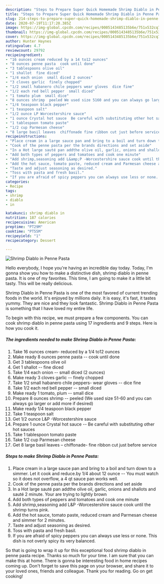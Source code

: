 ```yaml
---
description: "Steps to Prepare Super Quick Homemade Shrimp Diablo in Penne Pasta"
title: "Steps to Prepare Super Quick Homemade Shrimp Diablo in Penne Pasta"
slug: 214-steps-to-prepare-super-quick-homemade-shrimp-diablo-in-penne-pasta
date: 2020-07-19T11:17:20.385Z
image: https://img-global.cpcdn.com/recipes/0005143485135b6e/751x532cq70/shrimp-diablo-in-penne-pasta-recipe-main-photo.jpg
thumbnail: https://img-global.cpcdn.com/recipes/0005143485135b6e/751x532cq70/shrimp-diablo-in-penne-pasta-recipe-main-photo.jpg
cover: https://img-global.cpcdn.com/recipes/0005143485135b6e/751x532cq70/shrimp-diablo-in-penne-pasta-recipe-main-photo.jpg
author: Hunter Haynes
ratingvalue: 4.7
reviewcount: 29792
recipeingredient:
- "16 ounces cream reduced by a 14 to12 ounces"
- "8 ounces penne pasta  cook until done"
- "3 tablespoons olive oil"
- "1 shallot  fine diced"
- "1/4 each onion  small diced 2 ounces"
- "3 cloves garlic  finely chopped"
- "1/2 small habanero chile peppers wear gloves  dice fine"
- "1/2 each red bell pepper  small diced"
- "1 tomato plum  small dice"
- "8 ounces shrimp  peeled We used size 5160 and you can always go larger or add more if desired"
- "1/4 teaspoon black pepper"
- "1 teaspoon salt"
- "1/2 ounce LP Worcestershire sauce"
- "1 ounce Crystal hot sauce  Be careful with substituting other hot sauces"
- "1 tablespoon tomato paste"
- "1/2 cup Parmesan cheese"
- "8 large basil leaves  chiffonade fine ribbon cut just before service"
recipeinstructions:
- "Place cream in a large sauce pan and bring to a boil and turn down to a simmer. Let it cook and reduce.by 1/4 about 12 ounce -- You must watch so it does not overflow, a 4 qt sauce pan works well."
- "Cook of the penne pasta per the brands directions and set aside"
- "In a Hot large sauté pan addthe olive oil, garlic, onions and shallots and sauté 2 minute. Your are trying to lightly brown"
- "Add both types of peppers and tomatoes and cook one minute"
- "Add shrimp,seasoning add L&amp;P -Worcestershire sauce cook until the shrimp turns pink."
- "Add the hot sauce, tomato paste, reduced cream and Parmesan cheese and simmer for 2 minutes."
- "Taste and adjust seasoning as desired."
- "Toss with pasta and fresh basil."
- "If you are afraid of spicy peppers you can always use less or none. This dish is not overly spicy its very balanced."
categories:
- Recipe
tags:
- shrimp
- diablo
- in

katakunci: shrimp diablo in 
nutrition: 187 calories
recipecuisine: American
preptime: "PT29M"
cooktime: "PT55M"
recipeyield: "1"
recipecategory: Dessert

---
```



![Shrimp Diablo in Penne Pasta](https://img-global.cpcdn.com/recipes/0005143485135b6e/751x532cq70/shrimp-diablo-in-penne-pasta-recipe-main-photo.jpg)

Hello everybody, I hope you're having an incredible day today. Today, I'm gonna show you how to make a distinctive dish, shrimp diablo in penne pasta. It is one of my favorites. This time, I am going to make it a little bit tasty. This will be really delicious.

Shrimp Diablo in Penne Pasta is one of the most favored of current trending foods in the world. It's enjoyed by millions daily. It is easy, it's fast, it tastes yummy. They are nice and they look fantastic. Shrimp Diablo in Penne Pasta is something that I have loved my entire life.




To begin with this recipe, we must prepare a few components. You can cook shrimp diablo in penne pasta using 17 ingredients and 9 steps. Here is how you cook it.

<!--inarticleads1-->

##### The ingredients needed to make Shrimp Diablo in Penne Pasta:

1. Take 16 ounces cream- reduced by a 1/4 to12 ounces
1. Make ready 8 ounces penne pasta -- cook until done
1. Get 3 tablespoons olive oil
1. Get 1 shallot -- fine diced
1. Take 1/4 each onion -- small diced (2 ounces)
1. Make ready 3 cloves garlic -- finely chopped
1. Take 1/2 small habanero chile peppers- wear gloves -- dice fine
1. Take 1/2 each red bell pepper -- small diced
1. Make ready 1 tomato, plum -- small dice
1. Prepare 8 ounces shrimp -- peeled (We used size 51-60 and you can always go larger or add more if desired)
1. Make ready 1/4 teaspoon black pepper
1. Take 1 teaspoon salt
1. Get 1/2 ounce L&amp;P -Worcestershire sauce
1. Prepare 1 ounce Crystal hot sauce -- Be careful with substituting other hot sauces
1. Take 1 tablespoon tomato paste
1. Take 1/2 cup Parmesan cheese
1. Get 8 large basil leaves – chiffonade- fine ribbon cut just before service




<!--inarticleads2-->

##### Steps to make Shrimp Diablo in Penne Pasta:

1. Place cream in a large sauce pan and bring to a boil and turn down to a simmer. Let it cook and reduce.by 1/4 about 12 ounce -- You must watch so it does not overflow, a 4 qt sauce pan works well.
1. Cook of the penne pasta per the brands directions and set aside
1. In a Hot large sauté pan addthe olive oil, garlic, onions and shallots and sauté 2 minute. Your are trying to lightly brown
1. Add both types of peppers and tomatoes and cook one minute
1. Add shrimp,seasoning add L&amp;P -Worcestershire sauce cook until the shrimp turns pink.
1. Add the hot sauce, tomato paste, reduced cream and Parmesan cheese and simmer for 2 minutes.
1. Taste and adjust seasoning as desired.
1. Toss with pasta and fresh basil.
1. If you are afraid of spicy peppers you can always use less or none. This dish is not overly spicy its very balanced.




So that is going to wrap it up for this exceptional food shrimp diablo in penne pasta recipe. Thanks so much for your time. I am sure that you can make this at home. There is gonna be interesting food in home recipes coming up. Don't forget to save this page on your browser, and share it to your loved ones, friends and colleague. Thank you for reading. Go on get cooking!
